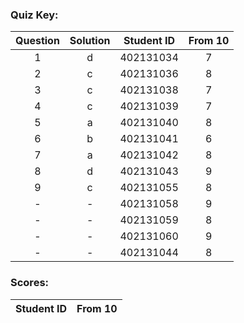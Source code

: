 ### Quiz Key:
| Question | Solution | Student ID | From 10 | 
| :-: | :-: | :-: | :-:  | 
| 1 | d | 402131034 | 7 |
| 2 | c | 402131036 | 8 |
| 3 | c | 402131038 | 7 |
| 4 | c | 402131039 | 7 |
| 5 | a | 402131040 | 8 |
| 6 | b | 402131041 | 6 |
| 7 | a | 402131042 | 8 |
| 8 | d | 402131043 | 9 |
| 9 | c | 402131055 | 8 |
| - | - | 402131058 | 9 |
| - | - | 402131059 | 8 |
| - | - | 402131060 | 9 |
| - | - | 402131044 | 8 |

### Scores:
| Student ID | From 10 | 
| :-: | :-:  | 

